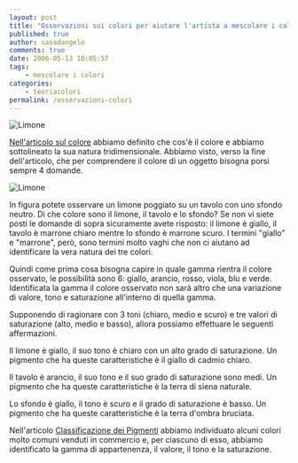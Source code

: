 ```yaml
---
layout: post
title: "Osservazioni sui colori per aiutare l'artista a mescolare i colori in Pittura"
published: true
author: sasadangelo
comments: true
date: 2006-05-13 10:05:57
tags:
    - mescolare i colori
categories:
    - teoriacolori
permalink: /osservazioni-colori
---
```


![Limone](https://www.disegnoepittura.it/wp-content/uploads/limone-su-tavolo-e-sfondo-bruno.jpeg "Limone")

[Nell'articolo sul colore](https://www.disegnoepittura.it/colore/) abbiamo definito che cos'è il colore e abbiamo sottolineato la sua natura tridimensionale. Abbiamo visto, verso la fine dell'articolo, che per comprendere il colore di un oggetto bisogna porsi sempre 4 domande.

![Limone](https://www.disegnoepittura.it/wp-content/uploads/limone-su-tavolo-e-sfondo-bruno.jpeg "Limone")

In figura potete osservare un limone poggiato su un tavolo con uno sfondo neutro. Di che colore sono il limone, il tavolo e lo sfondo? Se non vi siete posti le domande di sopra sicuramente avete risposto: il limone è giallo, il tavolo è marrone chiaro mentre lo sfondo è marrone scuro. I termini "giallo" e "marrone", però, sono termini molto vaghi che non ci aiutano ad identificare la vera natura dei tre colori.

Quindi come prima cosa bisogna capire in quale gamma rientra il colore osservato, le possibilità sono 6: giallo, arancio, rosso, viola, blu e verde. Identificata la gamma il colore osservato non sarà altro che una variazione di valore, tono e saturazione all'interno di quella gamma.

Supponendo di ragionare con 3 toni (chiaro, medio e scuro) e tre valori di saturazione (alto, medio e basso), allora possiamo effettuare le seguenti affermazioni.

Il limone è giallo, il suo tono è chiaro con un alto grado di saturazione. Un pigmento che ha queste caratteristiche è il giallo di cadmio chiaro.

Il tavolo è arancio, il suo tono e il suo grado di saturazione sono medi. Un pigmento che ha queste caratteristiche è la terra di siena naturale.

Lo sfondo è giallo, il tono è scuro e il grado di saturazione è basso. Un pigmento che ha queste caratteristiche è la terra d'ombra bruciata.

Nell'articolo [Classificazione dei Pigmenti](https://www.disegnoepittura.it/classificazione-pigmenti/ "Classificazione dei Pigmenti") abbiamo individuato alcuni colori molto comuni venduti in commercio e, per ciascuno di esso, abbiamo identificato la gamma di appartenenza, il valore, il tono e la saturazione.
